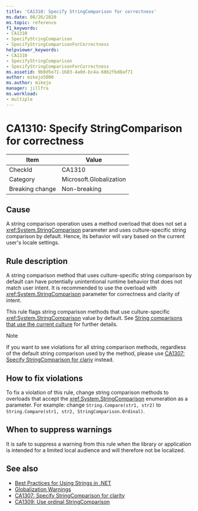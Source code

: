 ```yaml
---
title: 'CA1310: Specify StringComparison for correctness'
ms.date: 08/26/2020
ms.topic: reference
f1_keywords:
- CA1310
- SpecifyStringComparison
- SpecifyStringComparisonForCorrectness
helpviewer_keywords:
- CA1310
- SpecifyStringComparison
- SpecifyStringComparisonForCorrectness
ms.assetid: 9b0d5e71-1683-4a0d-bc4a-68b2fbd8af71
author: mikejo5000
ms.author: mikejo
manager: jillfra
ms.workload:
- multiple
---
```

# CA1310: Specify StringComparison for correctness

|Item|Value|
|-|-|
|CheckId|CA1310|
|Category|Microsoft.Globalization|
|Breaking change|Non-breaking|

## Cause
A string comparison operation uses a method overload that does not set a <xref:System.StringComparison> parameter and uses culture-specific string comparison by default. Hence, its behavior will vary based on the current user's locale settings.

## Rule description
A string comparison method that uses culture-specific string comparison by default can have potentially unintentional runtime behavior that does not match user intent. It is recommended to use the overload with <xref:System.StringComparison> parameter for correctness and clarity of intent.

This rule flags string comparison methods that use culture-specific <xref:System.StringComparison> value by default. See [String comparisons that use the current culture](/dotnet/standard/base-types/best-practices-strings#string-comparisons-that-use-the-current-culture) for further details.

> [!NOTE]
> If you want to see violations for all string comparison methods, regardless of the default string comparison used by the method, please use [CA1307: Specify StringComparison for clariy](ca1307.md) instead.

## How to fix violations
To fix a violation of this rule, change string comparison methods to overloads that accept the <xref:System.StringComparison> enumeration as a parameter. For example: change `String.Compare(str1, str2)` to `String.Compare(str1, str2, StringComparison.Ordinal)`.

## When to suppress warnings
It is safe to suppress a warning from this rule when the library or application is intended for a limited local audience and will therefore not be localized.

## See also

- [Best Practices for Using Strings in .NET](/dotnet/standard/base-types/best-practices-strings)
- [Globalization Warnings](globalization-warnings.md)
- [CA1307: Specify StringComparison for clarity](ca1307.md)
- [CA1309: Use ordinal StringComparison](ca1309.md)
